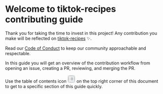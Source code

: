 # Welcome to tiktok-recipes contributing guide <!-- omit in toc -->

Thank you for taking the time to invest in this project! Any contribution you make will be reflected on [tiktok-recipes](https://github.com/meddlin/tiktok-recipes) :sparkles:. 

Read our [Code of Conduct](./CODE_OF_CONDUCT.md) to keep our community approachable and respectable.

In this guide you will get an overview of the contribution workflow from opening an issue, creating a PR, reviewing, and merging the PR.

Use the table of contents icon <img src="./docs/assets/images/table-of-contents.png" width="25" height="25" /> on the top right corner of this document to get to a specific section of this guide quickly.


